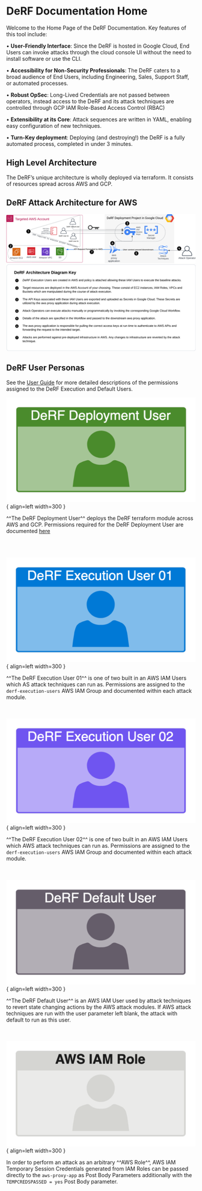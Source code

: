 # DeRF Documentation Home
 
Welcome to the Home Page of the DeRF Documentation. Key features of this tool include:  

•	<b>User-Friendly Interface</b>: Since the DeRF is hosted in Google Cloud, End Users can invoke attacks through the cloud console UI without the need to install software or use the CLI.

•	<b>Accessibility for Non-Security Professionals</b>: The DeRF caters to a broad audience of End Users, including Engineering, Sales, Support Staff, or automated processes.

•	<b>Robust OpSec</b>: Long-Lived Credentials are not passed between operators, instead access to the DeRF and its attack techniques are controlled through GCP IAM Role-Based Access Control (RBAC)

•	<b>Extensibility at its Core</b>: Attack sequences are written in YAML, enabling easy configuration of new techniques.

•	<b>Turn-Key deployment</b>: Deploying (and destroying!) the DeRF is a fully automated process, completed in under 3 minutes.



## **High Level Architecture**  

The DeRF’s unique architecture is wholly deployed via terraform.  It consists of resources spread across AWS and GCP.

## DeRF Attack Architecture for AWS  
![](./images/architecture_diagram.png)
![](./images/diagram_key.png)


## **DeRF User Personas**
See the [User Guide](./user-guide/execution-user-permissions.md) for more detailed descriptions of the permissions assigned to the DeRF Execution and Default Users.

![](./images/DeRF_Deployment_User.png){ align=left width=300 } 


^^The DeRF Deployment User^^ deploys the DeRF terraform module across AWS and GCP. Permissions required for the DeRF Deployment User are documented [here](./Deployment/deployment-permissions.md)    

<br></br>

![](./images/DeRF_Execution_User01.png){ align=left width=300 }   


^^The DeRF Execution User 01^^ is one of two built in an AWS IAM Users which AS attack techniques can run as. Permissions are assigned to the `derf-execution-users` AWS IAM Group and documented within each attack module.  
<br></br>

![](./images/DeRF_Execution_User02.png){ align=left width=300 }  


^^The DeRF Execution User 02^^ is one of two built in an AWS IAM Users which AWS attack techniques can run as. Permissions are assigned to the `derf-execution-users` AWS IAM Group and documented within each attack module.  
<br></br>

![](./images/DeRF_Default_User.png){ align=left width=300 }  


^^The DeRF Default User^^ is an AWS IAM User used by attack techniques to revert state changing actions by the AWS attack modules.  If AWS attack techniques are run with the user parameter left blank, the attack with default to run as this user.   
<br></br>

![](./images/Derf_AWS-IAM-Role.png){ align=left width=300 }   


In order to perform an attack as an arbitrary ^^AWS Role^^, AWS IAM Temporary Session Credentials generated from IAM Roles can be passed directly to the `aws-proxy-app` as Post Body Parameters additionally with the `TEMPCREDSPASSED = yes` Post Body parameter.
<br></br>
